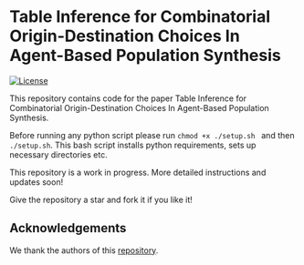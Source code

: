 # Table Inference for Combinatorial Origin-Destination Choices In Agent-Based Population Synthesis

[![License](http://img.shields.io/:license-mit-blue.svg?style=flat-square)](http://badges.mit-license.org)

This repository contains code for the paper Table Inference for Combinatorial Origin-Destination Choices In Agent-Based Population Synthesis.

Before running any python script please run `chmod +x ./setup.sh ` and then `./setup.sh`. This bash script installs python requirements, sets up necessary directories etc.

This repository is a work in progress. More detailed instructions and updates soon!

Give the repository a star and fork it if you like it!

## Acknowledgements

We thank the authors of this [repository](https://github.com/lellam/cities_and_regions).
